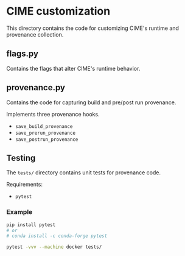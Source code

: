 # CIME customization
This directory contains the code for customizing CIME's runtime and provenance collection.

## flags.py
Contains the flags that alter CIME's runtime behavior.

## provenance.py
Contains the code for capturing build and pre/post run provenance.

Implements three provenance hooks.
- `save_build_provenance`
- `save_prerun_provenance`
- `save_postrun_provenance`

## Testing
The `tests/` directory contains unit tests for provenance code.

Requirements:
- `pytest`

### Example
```bash
pip install pytest
# or
# conda install -c conda-forge pytest

pytest -vvv --machine docker tests/
```
